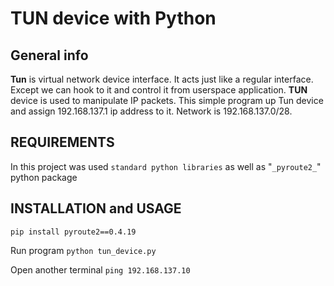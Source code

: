# TUN device with Python

## General info
**Tun** is virtual network device interface. It acts just like a regular interface. Except we can hook to it and control it from userspace application.
**TUN** device is used to manipulate IP packets. 
This simple program up Tun device and assign 192.168.137.1 ip address to it. Network is 192.168.137.0/28.


## REQUIREMENTS

In this project was used `standard python libraries` as well as "`_pyroute2_`" python package 

## INSTALLATION and USAGE 

`pip install pyroute2==0.4.19`

Run program 
`python tun_device.py`

Open another terminal  `ping 192.168.137.10`



